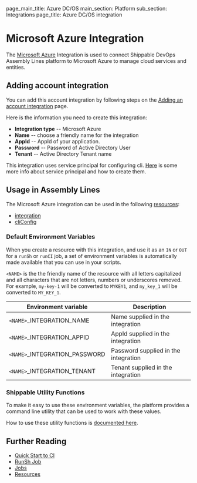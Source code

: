 page_main_title: Azure DC/OS
main_section: Platform
sub_section: Integrations
page_title: Azure DC/OS integration

# Microsoft Azure Integration

The [Microsoft Azure](https://azure.microsoft.com/en-us/) Integration is used to connect Shippable DevOps Assembly Lines platform to Microsoft Azure to manage cloud services and entities.

## Adding account integration

You can add this account integration by following steps on the [Adding an account integration](/platform/tutorial/integration/howto-crud-integration/) page.

Here is the information you need to create this integration:

* **Integration type** -- Microsoft Azure
* **Name** -- choose a friendly name for the integration
* **AppId** -- AppId of your application.
* **Password** -- Password of Active Directory User
* **Tenant** -- Active Directory Tenant name

This integration uses service principal for configuring cli. [Here](https://docs.microsoft.com/en-us/cli/azure/create-an-azure-service-principal-azure-cli?view=azure-cli-latest) is some more info about service principal and how to create them.

## Usage in Assembly Lines

The Microsoft Azure integration can be used in the following [resources](/platform/workflow/resource/overview/):

* [integration](/platform/workflow/resource/integration)
* [cliConfig](/platform/workflow/resource/cliconfig/)

### Default Environment Variables
When you create a resource with this integration, and use it as an `IN` or `OUT` for a `runSh` or `runCI` job, a set of environment variables is automatically made available that you can use in your scripts.

`<NAME>` is the the friendly name of the resource with all letters capitalized and all characters that are not letters, numbers or underscores removed. For example, `my-key-1` will be converted to `MYKEY1`, and `my_key_1` will be converted to `MY_KEY_1`.

| Environment variable						| Description        |
| ------			 							|----------------- |
| `<NAME>`\_INTEGRATION\_NAME   			| Name supplied in the integration |
| `<NAME>`\_INTEGRATION\_APPID	| AppId supplied in the integration |
| `<NAME>`\_INTEGRATION\_PASSWORD			| Password supplied in the integration |
| `<NAME>`\_INTEGRATION\_TENANT			| Tenant supplied in the integration |

### Shippable Utility Functions
To make it easy to use these environment variables, the platform provides a command line utility that can be used to work with these values.

How to use these utility functions is [documented here](/platform/tutorial/workflow/using-shipctl).

## Further Reading
* [Quick Start to CI](/getting-started/ci-sample)
* [RunSh Job](/platform/workflow/job/runsh)
* [Jobs](/platform/workflow/job/overview)
* [Resources](/platform/workflow/resource/overview)
